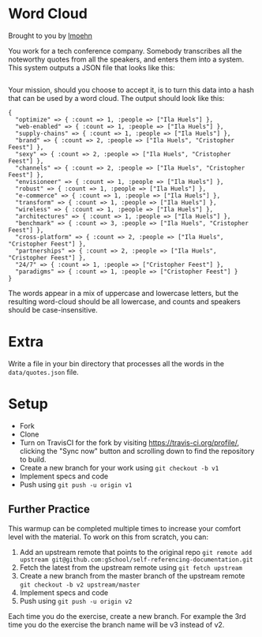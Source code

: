 # Word Cloud

Brought to you by [lmoehn](https://github.com/lmoehn)

You work for a tech conference company.  Somebody transcribes all the noteworthy quotes from all the speakers,
and enters them into a system.  This system outputs a JSON file that looks like this:

```

```

Your mission, should you choose to accept it, is to turn this data into a hash that can be used by a word cloud.  The
output should look like this:

```
{
  "optimize" => { :count => 1, :people => ["Ila Huels"] },
  "web-enabled" => { :count => 1, :people => ["Ila Huels"] },
  "supply-chains" => { :count => 1, :people => ["Ila Huels"] },
  "brand" => { :count => 2, :people => ["Ila Huels", "Cristopher Feest"] },
  "sexy" => { :count => 2, :people => ["Ila Huels", "Cristopher Feest"] },
  "channels" => { :count => 2, :people => ["Ila Huels", "Cristopher Feest"] },
  "envisioneer" => { :count => 1, :people => ["Ila Huels"] },
  "robust" => { :count => 1, :people => ["Ila Huels"] },
  "e-commerce" => { :count => 1, :people => ["Ila Huels"] },
  "transform" => { :count => 1, :people => ["Ila Huels"] },
  "wireless" => { :count => 1, :people => ["Ila Huels"] },
  "architectures" => { :count => 1, :people => ["Ila Huels"] },
  "benchmark" => { :count => 3, :people => ["Ila Huels", "Cristopher Feest"] },
  "cross-platform" => { :count => 2, :people => ["Ila Huels", "Cristopher Feest"] },
  "partnerships" => { :count => 2, :people => ["Ila Huels", "Cristopher Feest"] },
  "24/7" => { :count => 1, :people => ["Cristopher Feest"] },
  "paradigms" => { :count => 1, :people => ["Cristopher Feest"] }
}
```

The words appear in a mix of uppercase and lowercase letters, but the resulting word-cloud should be all lowercase,
and counts and speakers should be case-insensitive.

# Extra

Write a file in your bin directory that processes all the words in the `data/quotes.json` file.

# Setup

* Fork
* Clone
* Turn on TravisCI for the fork by
  visiting https://travis-ci.org/profile/<github user name>, clicking the "Sync now" button
  and scrolling down to find the repository to build.
* Create a new branch for your work using `git checkout -b v1`
* Implement specs and code
* Push using `git push -u origin v1`

## Further Practice

This warmup can be completed multiple times to increase your comfort level with the material.
To work on this from scratch, you can:

1. Add an upstream remote that points to the original repo `git remote add upstream git@github.com:gSchool/self-referencing-documentation.git`
1. Fetch the latest from the upstream remote using `git fetch upstream`
1. Create a new branch from the master branch of the upstream remote `git checkout -b v2 upstream/master`
1. Implement specs and code
1. Push using `git push -u origin v2`

Each time you do the exercise, create a new branch. For example the 3rd time you do the exercise the branch
name will be v3 instead of v2.

